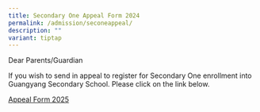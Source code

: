 ```yaml
---
title: Secondary One Appeal Form 2024
permalink: /admission/seconeappeal/
description: ""
variant: tiptap
---
```

<p>Dear Parents/Guardian</p>
<p>If you wish to send in appeal to register for Secondary One enrollment
into Guangyang Secondary School. Please click on the link below.</p>
<p><a href="https://go.gov.sg/gysssec1appeal" rel="noopener nofollow" target="_blank">Appeal Form 2025</a>
</p>